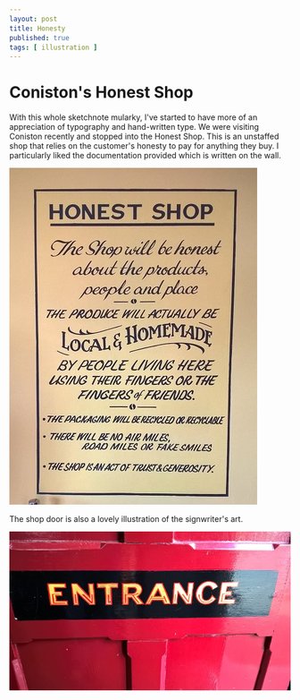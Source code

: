 ```yaml
---
layout: post
title: Honesty
published: true 
tags: [ illustration ]
---
```


# Coniston's Honest Shop

With this whole sketchnote mularky, I've started to have more of an appreciation of typography 
and hand-written type. We were visiting Coniston recently and stopped into the Honest Shop. This is 
an unstaffed shop that relies on the customer's honesty to pay for anything they buy. I particularly 
liked the documentation provided which is written on the wall.

![shop rules](/img/posts/honesty/coniston-honest-shop.png "Shop rules")

The shop door is also a lovely illustration of the signwriter's art.

![shop door](/img/posts/honesty/coniston-honest-shop-door.png "Shop door")

